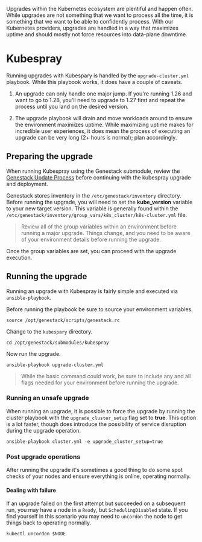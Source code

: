 Upgrades within the Kubernetes ecosystem are plentiful and happen often. While upgrades are not something that we want to process all the time, it is something that we want to be able to confidently process. With our Kubernetes providers, upgrades are handled in a way that maximizes uptime and should mostly not force resources into data-plane downtime.

# Kubespray

Running upgrades with Kubespary is handled by the `upgrade-cluster.yml` playbook. While this playbook works, it does have a couple of caveats.

1. An upgrade can only handle one major jump.  If you're running 1.26 and want to go to 1.28, you'll need to upgrade to 1.27 first and repeat the process until you land on the desired version.

2. The upgrade playbook will drain and move workloads around to ensure the environment maximizes uptime. While maximizing uptime makes for incredible user experiences, it does mean the process of executing an upgrade can be very long (2+ hours is normal); plan accordingly.

## Preparing the upgrade

When running Kubespray using the Genestack submodule, review the [Genestack Update Process](https://github.com/rackerlabs/genestack/wiki/Running-a-Genestack-upgrade) before continuing with the kubespray upgrade and deployment.

Genestack stores inventory in the `/etc/genestack/inventory` directory. Before running the upgrade, you will need to set the **kube_version** variable to your new target version. This variable is generally found within the `/etc/genestack/inventory/group_vars/k8s_cluster/k8s-cluster.yml` file.

> Review all of the group variables within an environment before running a major upgrade. Things change, and you need to be aware of your environment details before running the upgrade.

Once the group variables are set, you can proceed with the upgrade execution.

## Running the upgrade

Running an upgrade with Kubespray is fairly simple and executed via `ansible-playbook`.

Before running the playbook be sure to source your environment variables.

``` shell
source /opt/genestack/scripts/genestack.rc
```

Change to the `kubespary` directory.

``` shell
cd /opt/genestack/submodules/kubespray
```

Now run the upgrade.

``` shell
ansible-playbook upgrade-cluster.yml
```

> While the basic command could work, be sure to include any and all flags needed for your environment before running the upgrade.

### Running an unsafe upgrade

When running an upgrade, it is possible to force the upgrade by running the cluster playbook with the `upgrade_cluster_setup` flag set to **true**. This option is a lot faster, though does introduce the possibility of service disruption during the upgrade operation.

``` shell
ansible-playbook cluster.yml -e upgrade_cluster_setup=true
```

### Post upgrade operations

After running the upgrade it's sometimes a good thing to do some spot checks of your nodes and ensure everything is online, operating normally.

#### Dealing with failure

If an upgrade failed on the first attempt but succeeded on a subsequent run, you may have a node in a `Ready`, but `SchedulingDisabled` state. If you find yourself in this scenario you may need to `uncordon` the node to get things back to operating normally.

``` shell
kubectl uncordon $NODE
```
